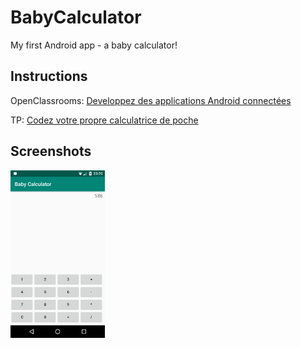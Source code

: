 # BabyCalculator
My first Android app - a baby calculator!

## Instructions
OpenClassrooms: [Developpez des applications Android connectées](https://openclassrooms.com/fr/courses/4428411-developpez-des-applications-android-connectees)

TP: [Codez votre propre calculatrice de poche](https://openclassrooms.com/fr/courses/4428411-developpez-des-applications-android-connectees/4428451-tp-codez-votre-propre-calculatrice-de-poche)

## Screenshots

<p float="left">
  <img src="./BabyCalculator_1.png" width="30%" />
</p>